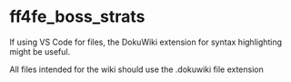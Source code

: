 # ff4fe_boss_strats

If using VS Code for files, the DokuWiki extension for syntax highlighting might be useful.

All files intended for the wiki should use the .dokuwiki file extension